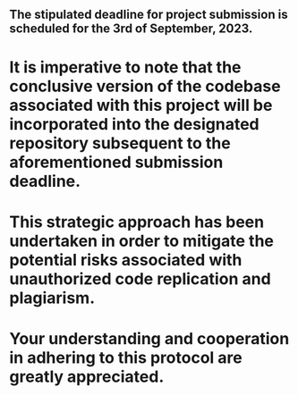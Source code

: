 ## The stipulated deadline for project submission is scheduled for the 3rd of September, 2023. 
# It is imperative to note that the conclusive version of the codebase associated with this project will be incorporated into the designated repository subsequent to the aforementioned submission deadline. 
# This strategic approach has been undertaken in order to mitigate the potential risks associated with unauthorized code replication and plagiarism. 
# Your understanding and cooperation in adhering to this protocol are greatly appreciated.
